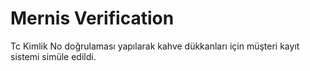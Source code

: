 # Mernis Verification
 Tc Kimlik No doğrulaması yapılarak kahve dükkanları için müşteri kayıt sistemi simüle edildi.
